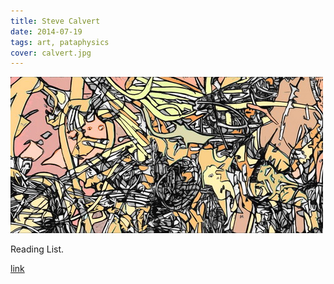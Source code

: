 ```yaml
---
title: Steve Calvert
date: 2014-07-19
tags: art, pataphysics
cover: calvert.jpg
---
```


<!-- ![img](../images/MEK Trial p6 FXCSR copy3_oranger444copy.jpg) -->
![img](../images/calvert.jpg)

Reading List.

[link](http://www.bachelormachines.org/stevecalvert_pataphysics.html)